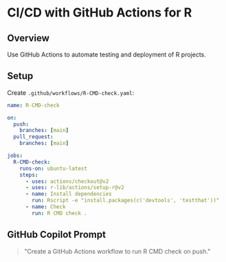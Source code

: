# CI/CD with GitHub Actions for R

## Overview
Use GitHub Actions to automate testing and deployment of R projects.

## Setup

Create `.github/workflows/R-CMD-check.yaml`:

```yaml
name: R-CMD-check

on:
  push:
    branches: [main]
  pull_request:
    branches: [main]

jobs:
  R-CMD-check:
    runs-on: ubuntu-latest
    steps:
      - uses: actions/checkout@v2
      - uses: r-lib/actions/setup-r@v2
      - name: Install dependencies
        run: Rscript -e "install.packages(c('devtools', 'testthat'))"
      - name: Check
        run: R CMD check .
```

## GitHub Copilot Prompt

> "Create a GitHub Actions workflow to run R CMD check on push."

